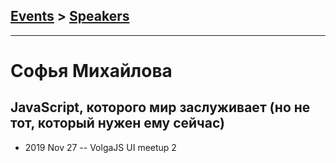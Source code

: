 ## [Events](../README.md) > [Speakers](../speakers.md)
---

# Софья Михайлова

## JavaScript, которого мир заслуживает (но не тот, который нужен ему сейчас)
- 2019 Nov 27 -- VolgaJS UI meetup 2    
